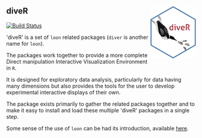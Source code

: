 
## diveR  <img src="man/figures/logo.png" align="right" width="120" />

[![Build Status](https://travis-ci.org/great-northern-diver/diveR.svg?branch=master)](https://travis-ci.org/great-northern-diver/diveR) 


'diveR' is a set of `loon` related packages (`diver` is another name for `loon`).

The packages work together to provide a more complete Direct manipulation Interactive Visualization Environment in `R`.  
 
It is designed for exploratory data analysis, particularly for data having many dimensions but also provides the tools for the user to develop experimental interactive displays of their own.
    
The package exists primarily to gather the related packages together and to make it easy to install and load these multiple 'diveR' packages in a single step. 
    
Some sense of the use of `loon` can be had its introduction, available [here](http://great-northern-diver.github.io/loon/articles/introduction.html).


